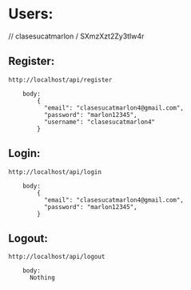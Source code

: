 # Users:

// clasesucatmarlon / SXmzXzt2Zy3tIw4r

## Register:
```
http://localhost/api/register

    body:
        {
          "email": "clasesucatmarlon4@gmail.com",
          "password": "marlon12345",
          "username": "clasesucatmarlon4"
        }
```  
  

## Login:
```
http://localhost/api/login

    body:
        {
          "email": "clasesucatmarlon4@gmail.com",
          "password": "marlon12345",
        }
```  
  

## Logout:
```
http://localhost/api/logout

    body:
      Nothing
```